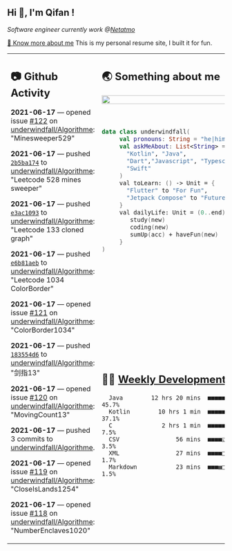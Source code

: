 <h2> Hi 👋, I'm Qifan ! </h2>
<p><em>Software engineer currently work @<a href="https://www.netatmo.com">Netatmo</a>
</em></p><p><a href="https://qifanyang.com/resume" target="_blank"> 🔭 Know more about me</a> This is my personal resume site, I built it for fun.</p>
<table><tr><td valign="top" rowspan="2">

 ## 📷 Github Activity
 <!-- githubActivity starts -->
  **2021-06-17** — opened issue [#122](https://api.github.com/repos/underwindfall/Algorithme/issues/122) on [underwindfall/Algorithme](https://api.github.com/repos/underwindfall/Algorithme): "Minesweeper529"

  **2021-06-17** — pushed [`2b5ba174`](https://api.github.com/repos/underwindfall/Algorithme/commits/2b5ba174a9e3d2e1637807a9ccb1627b8f1ac588) to [underwindfall/Algorithme](https://api.github.com/repos/underwindfall/Algorithme): "Leetcode 528 mines sweeper"

  **2021-06-17** — pushed [`e3ac1093`](https://api.github.com/repos/underwindfall/Algorithme/commits/e3ac1093744a1f43aa85e3bf4f5ac4238cad93f2) to [underwindfall/Algorithme](https://api.github.com/repos/underwindfall/Algorithme): "Leetcode 133 cloned graph"

  **2021-06-17** — pushed [`e6b81aeb`](https://api.github.com/repos/underwindfall/Algorithme/commits/e6b81aebb7ec3ad004578c594b97d8a888986929) to [underwindfall/Algorithme](https://api.github.com/repos/underwindfall/Algorithme): "Leetcode 1034 ColorBorder"

  **2021-06-17** — opened issue [#121](https://api.github.com/repos/underwindfall/Algorithme/issues/121) on [underwindfall/Algorithme](https://api.github.com/repos/underwindfall/Algorithme): "ColorBorder1034"

  **2021-06-17** — pushed [`183554d6`](https://api.github.com/repos/underwindfall/Algorithme/commits/183554d63a57004da273ac9b8f559b27b178ca8e) to [underwindfall/Algorithme](https://api.github.com/repos/underwindfall/Algorithme): "剑指13"

  **2021-06-17** — opened issue [#120](https://api.github.com/repos/underwindfall/Algorithme/issues/120) on [underwindfall/Algorithme](https://api.github.com/repos/underwindfall/Algorithme): "MovingCount13"

  **2021-06-17** — pushed 3 commits to [underwindfall/Algorithme](https://api.github.com/repos/underwindfall/Algorithme).

  **2021-06-17** — opened issue [#119](https://api.github.com/repos/underwindfall/Algorithme/issues/119) on [underwindfall/Algorithme](https://api.github.com/repos/underwindfall/Algorithme): "CloseIsLands1254"

  **2021-06-17** — opened issue [#118](https://api.github.com/repos/underwindfall/Algorithme/issues/118) on [underwindfall/Algorithme](https://api.github.com/repos/underwindfall/Algorithme): "NumberEnclaves1020"
 <!-- githubActivity ends -->
 </td><td valign="top">

 ## 🌏 Something about me
 <!-- profile starts -->
 <a href="https://github.com/underwindfall" width="100%">
   <img src="http://github-readme-streak-stats.herokuapp.com?user=underwindfall&theme=algolia&hide_border=true&dates=30DD8A&background=00000000" width="100%"/>
 </a>
 <br/>
 <br/>
 <br/>
 
 ```kotlin
 data class underwindfall(
      val pronouns: String = "he|him",
      val askMeAbout: List<String> = listOf(
        "Kotlin", "Java", 
        "Dart","Javascript", "Typescript",
        "Swift"
      )
      val toLearn: () -> Unit = {
        "Flutter" to "For Fun",
        "Jetpack Compose" to "Future"
      }
      val dailyLife: Unit = (0..end).reduce { acc, new ->	
         study(new)	
         coding(new)	
         sumUp(acc) + haveFun(new)	
      }
 )
 ```
 <!-- profile ends -->
 </td></tr><tr><td valign="top">

 ## 🏊‍♂️ <a href="https://gist.github.com/underwindfall/377ee88ba1fabd1e93516e48ca9c61eb" target="_blank">Weekly Development Breakdown</a>
  <!-- codeTime starts -->
  ```text
    Java        12 hrs 20 mins  ■■■■■■■■■■■■■■▥□□□□□□□□□  45.7%
    Kotlin        10 hrs 1 min  ■■■■■■■■■■■■▥□□□□□□□□□□□  37.1%
    C              2 hrs 1 min  ■■■■■◱□□□□□□□□□□□□□□□□□□   7.5%
    CSV                56 mins  ■■■■◱□□□□□□□□□□□□□□□□□□□   3.5%
    XML                27 mins  ■■■■□□□□□□□□□□□□□□□□□□□□   1.7%
    Markdown           23 mins  ■■■▦□□□□□□□□□□□□□□□□□□□□   1.5%
  ```
  <!-- codeTime starts -->
  </td></tr></table>